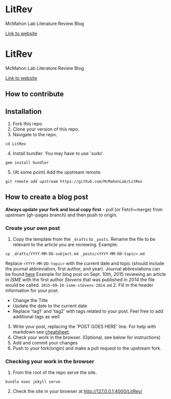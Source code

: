 # LitRev
McMahon Lab Literature Review Blog

[Link to website](http://mcmahonlab.github.io/LitRev/)

# LitRev
McMahon Lab Literature Review Blog

[Link to website](http://mcmahonlab.github.io/LitRev/)

## How to contribute

## Installation
1. Fork this repo.
2. Clone your version of this repo.
3. Navigate to the repo.
```
cd LitRev
```
4. Install bundler.  You may have to use 'sudo'.
```
gem install bundler
```
5. (At some point) Add the upstream remote.
```
git remote add upstream https://github.com/McMahonLab/LitRev
```

##  How to create a blog post
**Always update your fork and local copy first** - pull (or Fetch+merge) from upstream (gh-pages branch) and then push to origin.

### Create your own post
1. Copy the template from the `_drafts` to `_posts`.  Rename the file to be relevant to the article you are reviewing.
Example:
```
cp _drafts/YYYY-MM-DD-subject.md _posts/<YYYY-MM-DD-topic>.md
```
Replace `<YYYY-MM-DD-topic>` with the current date and topic (should include the journal abbreviation, first author, and year).
Journal abbreviations can be found [here](journalEXT.md)
Example for blog post on Sept. 10th, 2015 reviewing an article in _ISME_ with the first author _Stevens_ that was published in _2014_ the file would be called.
`2015-09-10-isme-stevens-2014.md`
2. Fill in the header information for your post.
  - Change the Title
  - Update the date to the current date
  - Replace 'tag1' and 'tag2' with tags related to your post.  Feel free to add additional tags as well
3. Write your post, replacing the 'POST GOES HERE' line.
    For help with markdown see [cheatsheet](https://github.com/adam-p/markdown-here/wiki/Markdown-Cheatsheet).
4. Check your work in the browser. (Optional, see below for instructions)
5. Add and commit your changes
6. Push to your fork(origin) and make a pull request to the upstream fork.

### Checking your work in the browser
1. From the root of the repo serve the site.
```
bundle exec jekyll serve
```
2. Check the site in your browser at http://127.0.0.1:4000/LitRev/
